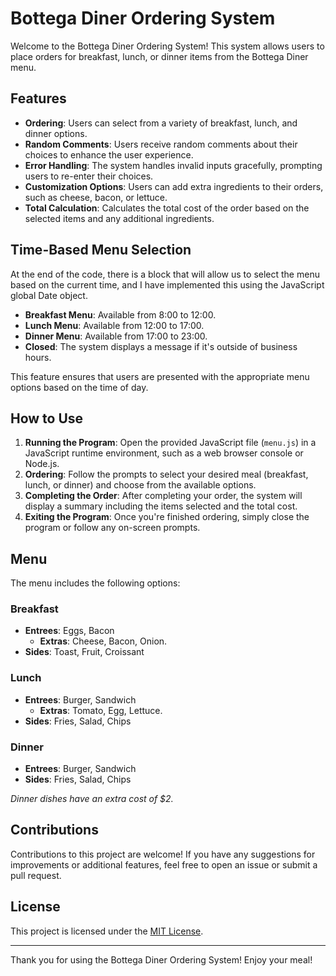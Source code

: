 # Bottega Diner Ordering System

Welcome to the Bottega Diner Ordering System! This system allows users to place orders for breakfast, lunch, or dinner items from the Bottega Diner menu.

## Features

- **Ordering**: Users can select from a variety of breakfast, lunch, and dinner options.
- **Random Comments**: Users receive random comments about their choices to enhance the user experience.
- **Error Handling**: The system handles invalid inputs gracefully, prompting users to re-enter their choices.
- **Customization Options**: Users can add extra ingredients to their orders, such as cheese, bacon, or lettuce.
- **Total Calculation**: Calculates the total cost of the order based on the selected items and any additional ingredients.

## Time-Based Menu Selection

At the end of the code, there is a block that will allow us to select the menu based on the current time, and I have implemented this using the JavaScript global Date object.

- **Breakfast Menu**: Available from 8:00 to 12:00.
- **Lunch Menu**: Available from 12:00 to 17:00.
- **Dinner Menu**: Available from 17:00 to 23:00.
- **Closed**: The system displays a message if it's outside of business hours.

This feature ensures that users are presented with the appropriate menu options based on the time of day.

## How to Use

1. **Running the Program**: Open the provided JavaScript file (`menu.js`) in a JavaScript runtime environment, such as a web browser console or Node.js.
2. **Ordering**: Follow the prompts to select your desired meal (breakfast, lunch, or dinner) and choose from the available options.
3. **Completing the Order**: After completing your order, the system will display a summary including the items selected and the total cost.
4. **Exiting the Program**: Once you're finished ordering, simply close the program or follow any on-screen prompts.

## Menu

The menu includes the following options:

### Breakfast

-  **Entrees**: Eggs, Bacon
	- **Extras**: Cheese, Bacon, Onion.
-  **Sides**: Toast, Fruit, Croissant

### Lunch 
- **Entrees**: Burger, Sandwich
    - **Extras**: Tomato, Egg, Lettuce.
- **Sides**: Fries, Salad, Chips

### Dinner
- **Entrees**: Burger, Sandwich
- **Sides**: Fries, Salad, Chips

*Dinner dishes have an extra cost of $2.*

## Contributions

Contributions to this project are welcome! If you have any suggestions for improvements or additional features, feel free to open an issue or submit a pull request.

## License

This project is licensed under the [MIT License](LICENSE).

---

Thank you for using the Bottega Diner Ordering System! Enjoy your meal!

